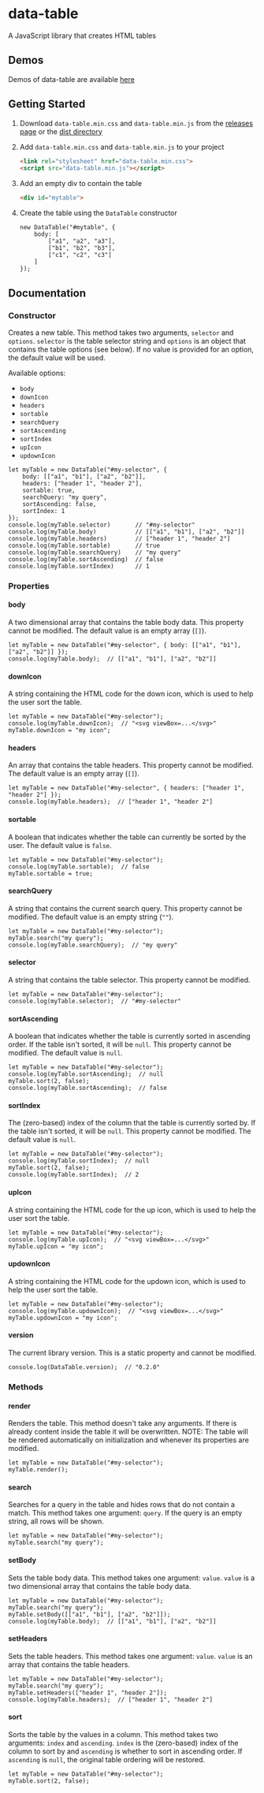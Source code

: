 # data-table
A JavaScript library that creates HTML tables



## Demos
Demos of data-table are available [here](https://ashermorgan.github.io/data-table/demos)



## Getting Started
1. Download `data-table.min.css` and `data-table.min.js` from the [releases page](https://github.com/ashermorgan/data-table/releases) or the [dist directory](https://github.com/ashermorgan/data-table/tree/master/dist)

2. Add `data-table.min.css` and `data-table.min.js` to your project
    ```HTML
    <link rel="stylesheet" href="data-table.min.css">
    <script src="data-table.min.js"></script>
    ```

3. Add an empty div to contain the table
    ```HTML
    <div id="mytable">
    ```

4. Create the table using the `DataTable` constructor
    ```JS
    new DataTable("#mytable", {
        body: [
            ["a1", "a2", "a3"],
            ["b1", "b2", "b3"],
            ["c1", "c2", "c3"]
        ]
    });
    ```



## Documentation
### Constructor
Creates a new table. This method takes two arguments, `selector` and `options`.
`selector` is the table selector string and `options` is an object that contains the table options (see below). If no value is provided for an option, the default value will be used.

Available options:
- `body`
- `downIcon`
- `headers`
- `sortable`
- `searchQuery`
- `sortAscending`
- `sortIndex`
- `upIcon`
- `updownIcon`

```JS
let myTable = new DataTable("#my-selector", {
    body: [["a1", "b1"], ["a2", "b2"]],
    headers: ["header 1", "header 2"],
    sortable: true,
    searchQuery: "my query",
    sortAscending: false,
    sortIndex: 1
});
console.log(myTable.selector)       // "#my-selector"
console.log(myTable.body)           // [["a1", "b1"], ["a2", "b2"]]
console.log(myTable.headers)        // ["header 1", "header 2"]
console.log(myTable.sortable)       // true
console.log(myTable.searchQuery)    // "my query"
console.log(myTable.sortAscending)  // false
console.log(myTable.sortIndex)      // 1
```


### Properties
#### body
A two dimensional array that contains the table body data. This property cannot be modified. The default value is an empty array (`[]`).
```JS
let myTable = new DataTable("#my-selector", { body: [["a1", "b1"], ["a2", "b2"]] });
console.log(myTable.body);  // [["a1", "b1"], ["a2", "b2"]]
```

#### downIcon
A string containing the HTML code for the down icon, which is used to help the user sort the table.
```JS
let myTable = new DataTable("#my-selector");
console.log(myTable.downIcon);  // "<svg viewBox=...</svg>"
myTable.downIcon = "my icon";
```

#### headers
An array that contains the table headers. This property cannot be modified. The default value is an empty array (`[]`).
```JS
let myTable = new DataTable("#my-selector", { headers: ["header 1", "header 2"] });
console.log(myTable.headers);  // ["header 1", "header 2"]
```

#### sortable
A boolean that indicates whether the table can currently be sorted by the user. The default value is `false`.
```JS
let myTable = new DataTable("#my-selector");
console.log(myTable.sortable);  // false
myTable.sortable = true;
```

#### searchQuery
A string that contains the current search query. This property cannot be modified. The default value is an empty string (`""`).
```JS
let myTable = new DataTable("#my-selector");
myTable.search("my query");
console.log(myTable.searchQuery);  // "my query"
```

#### selector
A string that contains the table selector. This property cannot be modified.
```JS
let myTable = new DataTable("#my-selector");
console.log(myTable.selector);  // "#my-selector"
```

#### sortAscending
A boolean that indicates whether the table is currently sorted in ascending order. If the table isn't sorted, it will be `null`. This property cannot be modified. The default value is `null`.
```JS
let myTable = new DataTable("#my-selector");
console.log(myTable.sortAscending);  // null
myTable.sort(2, false);
console.log(myTable.sortAscending);  // false
```

#### sortIndex
The (zero-based) index of the column that the table is currently sorted by. If the table isn't sorted, it will be `null`. This property cannot be modified. The default value is `null`.
```JS
let myTable = new DataTable("#my-selector");
console.log(myTable.sortIndex);  // null
myTable.sort(2, false);
console.log(myTable.sortIndex);  // 2
```

#### upIcon
A string containing the HTML code for the up icon, which is used to help the user sort the table.
```JS
let myTable = new DataTable("#my-selector");
console.log(myTable.upIcon);  // "<svg viewBox=...</svg>"
myTable.upIcon = "my icon";
```

#### updownIcon
A string containing the HTML code for the updown icon, which is used to help the user sort the table.
```JS
let myTable = new DataTable("#my-selector");
console.log(myTable.updownIcon);  // "<svg viewBox=...</svg>"
myTable.updownIcon = "my icon";
```

#### version
The current library version. This is a static property and cannot be modified.
```JS
console.log(DataTable.version);  // "0.2.0"
```


### Methods
#### render
Renders the table. This method doesn't take any arguments.
If there is already content inside the table it will be overwritten.
NOTE: The table will be rendered automatically on initialization and whenever its properties are modified.
```JS
let myTable = new DataTable("#my-selector");
myTable.render();
```

#### search
Searches for a query in the table and hides rows that do not contain a match. This method takes one argument: `query`. If the query is an empty string, all rows will be shown.
```JS
let myTable = new DataTable("#my-selector");
myTable.search("my query");
```

#### setBody
Sets the table body data. This method takes one argument: `value`. `value` is a two dimensional array that contains the table body data.
```JS
let myTable = new DataTable("#my-selector");
myTable.search("my query");
myTable.setBody([["a1", "b1"], ["a2", "b2"]]);
console.log(myTable.body);  // [["a1", "b1"], ["a2", "b2"]]
```

#### setHeaders
Sets the table headers. This method takes one argument: `value`. `value` is an array that contains the table headers.
```JS
let myTable = new DataTable("#my-selector");
myTable.search("my query");
myTable.setHeaders(["header 1", "header 2"]);
console.log(myTable.headers);  // ["header 1", "header 2"]
```

#### sort
Sorts the table by the values in a column. This method takes two arguments: `index` and `ascending`. `index` is the (zero-based) index of the column to sort by and `ascending` is whether to sort in ascending order. If `ascending` is `null`, the original table ordering will be restored.
```JS
let myTable = new DataTable("#my-selector");
myTable.sort(2, false);
```
